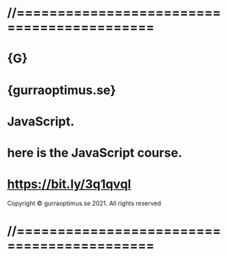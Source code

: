 # //===========================================
# {G}
# {gurraoptimus.se}
# JavaScript.
# here is the JavaScript course.
# https://bit.ly/3q1qvql
 Copyright © gurraoptimus.se 2021. All rights reserved
# //===========================================
